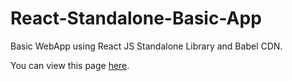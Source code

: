 # React-Standalone-Basic-App
Basic WebApp using React JS Standalone Library and Babel CDN.

You can view this page [here](https://vedantrokde.github.io/React-Standalone-Basic-App/index).
